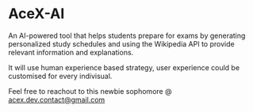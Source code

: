 # AceX-AI
An AI-powered tool that helps students prepare for exams by generating personalized study schedules and using the Wikipedia API to provide relevant information and explanations.

It will use human experience based strategy, user experience could be customised for every indivisual.

Feel free to reachout to this newbie sophomore @ acex.dev.contact@gmail.com

